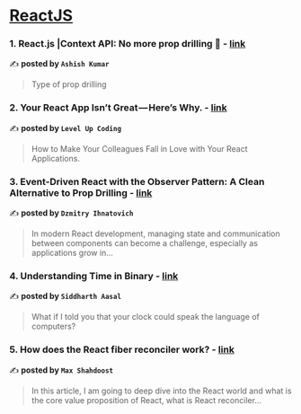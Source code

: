 
<h1><a href=https://medium.com/tag/reactjs/recommended target="_blank" rel="noopener noreferrer">ReactJS</a></h1>
<h3>1. React.js |Context API: No more prop drilling 🙅 - <a href="https://medium.com/@ashishkumar_81395/react-js-context-api-understand-in-a-easy-language-dc0bde445ea7" target="_blank" rel="noopener noreferrer">link</a></h3>

✍️ **posted by `Ashish Kumar`**

<blockquote>Type of prop drilling</blockquote>

<h3>2. Your React App Isn’t Great — Here’s Why. - <a href="https://medium.com/gitconnected/your-react-app-isnt-great-here-s-why-5eb61b3f110b" target="_blank" rel="noopener noreferrer">link</a></h3>

✍️ **posted by `Level Up Coding`**

<blockquote>How to Make Your Colleagues Fall in Love with Your React Applications.</blockquote>

<h3>3. Event-Driven React with the Observer Pattern: A Clean Alternative to Prop Drilling - <a href="https://medium.com/@ignatovich.dm/event-driven-react-with-the-observer-pattern-a-clean-alternative-to-prop-drilling-a472aae7a74d" target="_blank" rel="noopener noreferrer">link</a></h3>

✍️ **posted by `Dzmitry Ihnatovich`**

<blockquote>In modern React development, managing state and communication between components can become a challenge, especially as applications grow in…</blockquote>

<h3>4. Understanding Time in Binary - <a href="https://medium.com/@siddharthaasal/understanding-time-in-binary-f7ab6ea5f5b0" target="_blank" rel="noopener noreferrer">link</a></h3>

✍️ **posted by `Siddharth Aasal`**

<blockquote>What if I told you that your clock could speak the language of computers?</blockquote>

<h3>5. How does the React fiber reconciler work? - <a href="https://medium.com/@maxtsh/how-does-the-react-fiber-reconciler-work-77c3650127da" target="_blank" rel="noopener noreferrer">link</a></h3>

✍️ **posted by `Max Shahdoost`**

<blockquote>In this article, I am going to deep dive into the React world and what is the core value proposition of React, what is React reconciler…</blockquote>

